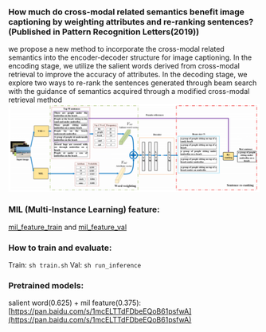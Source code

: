 ### How much do cross-modal related semantics benefit image captioning by weighting attributes and re-ranking sentences? (Published in Pattern Recognition Letters(2019))
we propose a new method to incorporate the cross-modal related semantics into the encoder-decoder structure
for image captioning. In the encoding stage, we utilize the salient words derived from cross-modal
retrieval to improve the accuracy of attributes. In the decoding stage, we explore two ways to re-rank
the sentences generated through beam search with the guidance of semantics acquired through a
modified cross-modal retrieval method<br>
![](https://github.com/CrazyMoonXD/PR-Letter/blob/master/overall_structure.png)<br>
### MIL (Multi-Instance Learning) feature: 
[mil_feature_train](https://pan.baidu.com/s/1xozAjaZsWOBAvLHyO7EKpg) and [mil_feature_val](https://pan.baidu.com/s/1-hnTSEFn0_ejgJRiNFZkRg)<br>
### How to train and evaluate:
Train: ```sh train.sh``` Val: ```sh run_inference```
### Pretrained models:<br>
salient word(0.625) + mil feature(0.375): [https://pan.baidu.com/s/1mcELTTdFDbeEQoB61psfwA](https://pan.baidu.com/s/1mcELTTdFDbeEQoB61psfwA)
